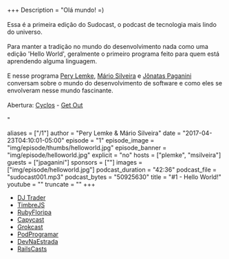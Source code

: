 +++
Description = "Olá mundo! =)<br/><br/> Essa é a primeira edição do Sudocast, o podcast de tecnologia mais lindo do universo.<br/><br/> Para manter a tradição no mundo do desenvolvimento nada como uma edição 'Hello World', geralmente o primeiro programa feito para quem está aprendendo alguma linguagem.<br/><br/> E nesse programa [Pery Lemke](https://www.twitter.com/perylemke), [Mário Silveira](https://www.twitter.com/dermarios) e [Jônatas Paganini](https://www.twitter.com/jonatasdp) conversam sobre o mundo do desenvolvimento de software e como eles se envolveram nesse mundo fascinante.<br/><br/> Abertura: [Cyclos](https://www.facebook.com/cyclosrocktrio/) - [Get Out](https://soundcloud.com/cyclosrocktrio/cyclos-get-out)<br/><br/>"

aliases = ["/1"]
author = "Pery Lemke & Mário Silveira"
date = "2017-04-23T04:10:01-05:00"
episode = "1"
episode_image = "img/episode/thumbs/helloworld.jpg"
episode_banner = "img/episode/helloworld.jpg"
explicit = "no"
hosts = ["plemke", "msilveira"]
guests = ["jpaganini"]
sponsors = [""]
images = ["img/episode/helloworld.jpg"]
podcast_duration = "42:36"
podcast_file = "sudocast001.mp3"
podcast_bytes = "50925630"
title = "#1 - Hello World!"
youtube = ""
truncate = ""
+++

* [DJ Trader](https://github.com/jonatas/dj-trader)
* [TimbreJS](http://mohayonao.github.io/timbre.js/)
* [RubyFloripa](https://www.meetup.com/pt-BR/rubyfloripa/)
* [Capycast](https://soundcloud.com/rdshipit)
* [Grokcast](http://www.grokpodcast.com/)
* [PodProgramar](https://mundopodcast.com.br/podprogramar/)
* [DevNaEstrada](http://devnaestrada.com.br/)
* [RailsCasts](http://railscasts.com/)
